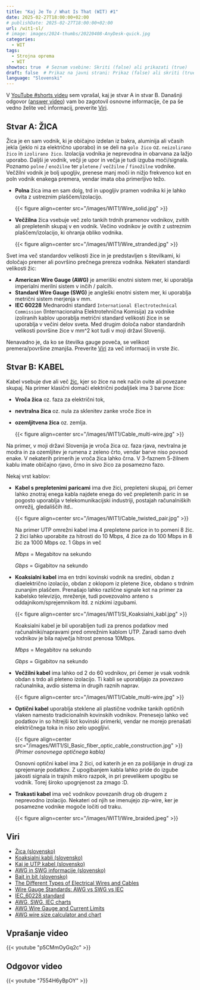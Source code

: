 ```yaml
---
title: "Kaj Je To / What Is That (WIT) #1"
date: 2025-02-27T18:00:00+02:00
# publishDate: 2025-02-27T18:00:00+02:00
url: /wit1-sl/
# image: images/2024-thumbs/20220408-AnyDesk-quick.jpg
categories: 
  - WIT
tags: 
  - Strojna oprema
  - WIT
showtoc: true  # Seznam vsebine: Skriti (false) ali prikazati (true)
draft: false  # Prikaz na javni strani: Prikaz (false) ali skriti (true)
language: "Slovenski"
---
```


V [YouTube #shorts videu](#vprašanje-video "Kliknite/tapnite za skok na razdelek: Vprašanje video!") sem vprašal, kaj je stvar A in stvar B. Današnji odgovor ([answer video](#odgovor-video "Kliknite/tapnite za skok na razdelek: Odgovor video!")) vam bo zagotovil osnovne informacije, če pa še vedno želite več informacij, preverite [Viri](#viri "Kliknite/tapnite za skok na razdelek: Viri!").

## Stvar A: ŽICA

Žica je en sam vodnik, ki je običajno izdelan iz bakra, aluminija ali včasih jekla (jeklo ni za električno uporabo) in se deli na `golo žico` oz. `neizolirano žico` in `izolirano žico`. Izolacija vodnika je neprevodna in obarvana za lažjo uporabo. Daljši je vodnik, večji je upor in večja je tudi izguba moči/signala. Poznamo `polne` / `enožilne` ter `pletene` / `večžilne` / `finožilne` vodnike. Večžilni vodnik je bolj upogljiv, prenese manj moči in nižjo frekvenco kot en poln vodnik enakega premera, vendar imata oba primerljivo težo. 

- **Polna** žica ima en sam dolg, trd in upogljiv pramen vodnika ki je lahko ovita z ustreznim plaščem/izolacijo.

  {{< figure align=center src="/images/WIT1/Wire_solid.jpg" >}}
- **Večžilna** žica vsebuje več zelo tankih trdnih pramenov vodnikov, zvitih ali prepletenih skupaj v en vodnik. Večino vodnikov je ovitih z ustreznim plaščem/izolacijo, ki ohranja obliko vodnika.

  {{< figure align=center src="/images/WIT1/Wire_stranded.jpg" >}}

Svet ima več standardov velikosti žice in je predstavljen s številkami, ki določajo premer ali površino prečnega prereza vodnika. Nekateri standardi velikosti žic:

- **American Wire Gauge (AWG)** je ameriški enotni sistem mer, ki uporablja imperialni merilni sistem v inčih / palcih.
- **Standard Wire Gauge (SWG)** je angleški enotni sistem mer, ki uporablja metrični sistem merjenja v mm.
- **IEC 60228** Mednarodni standard `International Electrotechnical Commission` (Internacionalna Elektrotehnična Komisija) za vodnike izoliranih kablov uporablja metrični standard velikosti žice in se uporablja v večini delov sveta. Med drugim določa nabor standardnih velikosti površine žice v mm^2 kot tudi v moji državi Sloveniji.

Nenavadno je, da ko se številka gauge poveča, se velikost premera/površine zmanjša. Preverite [Viri](#viri "Kliknite/tapnite za skok na razdelek Viri!") za več informacij in vrste žic.

## Stvar B: KABEL

Kabel vsebuje dve ali več [žic](#stvar-a-žica "Kliknite/tapnite za skok na razdelek: Stvar A: ŽICA!"), kjer so žice na nek način ovite ali povezane skupaj. Na primer klasični domači električni podaljšek ima 3 barvne žice:

- **Vroča žica** oz. faza za električni tok,
- **nevtralna žica** oz. nula za sklenitev zanke vroče žice in
- **ozemljitvena žica** oz. zemlja.

  {{< figure align=center src="/images/WIT1/Cable_multi-wire.jpg" >}}

Na primer, v moji državi Slovenija je vroča žica oz. faza rjava, nevtralna je modra in za ozemljitev je rumena z zeleno črto, vendar barve niso povsod enake. V nekaterih primerih je vroča žica lahko črna. V 3-faznem 5-žilnem kablu imate običajno rjavo, črno in sivo žico za posamezno fazo.

Nekaj ​​vrst kablov:

- **Kabel s prepletenimi paricami** ima dve žici, prepleteni skupaj, pri čemer lahko znotraj enega kabla najdete enega do več prepletenih paric in se pogosto uporablja v telekomunikacijski industriji, postajah računalniških omrežij, gledališčih itd..
  
   {{< figure align=center src="/images/WIT1/Cable_twisted_pair.jpg" >}}

  Na primer UTP omrežni kabel ima 4 prepletene parice in to pomeni 8 žic. 2 žici lahko uporabite za hitrosti do 10 Mbps, 4 žice za do 100 Mbps in 8 žic za 1000 Mbps oz. 1 Gbps in več
  
  *Mbps* = Megabitov na sekundo
  
  *Gbps* = Gigabitov na sekundo
- **Koaksialni kabel** ima en trdni kovinski vodnik na sredini, obdan z diaelektrično izolacijo, obdan z oklopom iz pletene žice, obdano s trdnim zunanjim plaščem. Prenašajo lahko različne signale kot na primer za kabelsko televizijo, mreženje, tudi povezovalno anteno s oddajnikom/sprejemnikom itd. z nizkimi izgubami.
  
  {{< figure align=center src="/images/WIT1/Sl_Koaksialni_kabl.jpg" >}}

  Koaksialni kabel je bil uporabljen tudi za prenos podatkov med računalniki/napravami pred omrežnim kablom UTP. Zaradi samo dveh vodnikov je bila največja hitrost prenosa 10Mbps.
  
  *Mbps* = Megabitov na sekundo
  
  *Gbps* = Gigabitov na sekundo
- **Večžilni kabel** ima lahko od 2 do 60 vodnikov, pri čemer je vsak vodnik obdan s trdo ali pleteno izolacijo. Ti kabli se uporabljajo za povezavo računalnika, avdio sistema in drugih raznih naprav.
  
  {{< figure align=center src="/images/WIT1/Cable_multi-wire.jpg" >}}
- **Optični kabel** uporablja steklene ali plastične vodnike tankih optičnih vlaken namesto tradicionalnih kovinskih vodnikov. Prenesejo lahko več podatkov in so hitrejši kot kovinski primerki, vendar ne morejo prenašati električnega toka in niso zelo upogljivi.
  
  {{< figure align=center src="/images/WIT1/Sl_Basic_fiber_optic_cable_construction.jpg" >}}
  *(Primer osnovnega optičnega kabla)*

  Osnovni optični kabel ima 2 žici, od katerih je en za pošiljanje in drugi za sprejemanje podatkov. Z upogibanjem kabla lahko pride do izgube jakosti signala in trajnih mikro razpok, in pri prevelikem upogibu se vodnik. Torej široko upognjenost za zmago :D.
- **Trakasti kabel** ima več vodnikov povezanih drug ob drugem z neprevodno izolacijo. Nekateri od njih se imenujejo zip-wire, ker je posamezne vodnike mogoče ločiti od traku.
  
  {{< figure align=center src="/images/WIT1/Wire_braided.jpeg" >}}

## Viri

- [Žica (slovensko)](https://sl.wikipedia.org/wiki/%C5%BDica "Kliknite/tapnize za obisk strani!")
- [Koaksialni kabli (slovensko)](https://www.s-sers.mb.edus.si/gradiva/w3/omrezja/12_mediji/koaksialni.html "Kliknite/tapnize za obisk strani!")
- [Kaj je UTP kabel (slovensko)](https://www.elektrospoji.si/info-tocka/produktne-novice/industrijska-komunikacija1/kaj-je-utp-kabel-kaksne-vrste-utp-kablov-poznamo-in-kaksne-so-pravilne-vezave "Kliknite/tapnize za obisk strani!")
- [AWG in SWG informacije (slovensko)](https://shopdelta.eu/vrednost-awg_l21_aid938.html "Kliknite/tapnize za obisk strani!")
- [Bajt in bit (slovensko)](https://sl.wikipedia.org/wiki/Bajt "Kliknite/tapnize za obisk strani!")
- [The Different Types of Electrical Wires and Cables](https://www.jameco.com/Jameco/workshop/Howitworks/different-types-of-electrical-wire-and-cable.html "Kliknite/tapnize za obisk strani!")
- [Wire Gauge Standards: AWG vs SWG vs IEC](https://jemelectronics.com/how-wire-gauge-sizes-work/ "Kliknite/tapnize za obisk strani!")
- [IEC_60228 standard](https://en.wikipedia.org/wiki/IEC_60228 "Kliknite/tapnize za obisk strani!")
- [AWG, SWG, IEC charts](https://www.codeready.org/guides/wire-gauge-chart/ "Kliknite/tapnize za obisk strani!")
- [AWG Wire Gauge and Current Limits](https://www.powerstream.com/Wire_Size.htm "Kliknite/tapnize za obisk strani!")
- [AWG wire size calculator and chart](https://www.rapidtables.com/calc/wire/wire-gauge-chart.html#chart "Kliknite/tapnize za obisk strani!")

## Vprašanje video
{{< youtube "p5CMmOyGq2c" >}}

## Odgovor video
{{< youtube "7554H6yBpOY" >}}